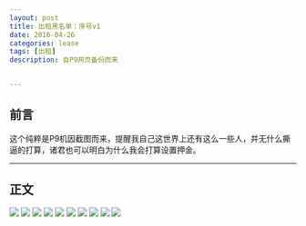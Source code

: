 ```yaml
---
layout: post
title: 出租黑名单：序号v1
date: 2016-04-26
categories: lease
tags: [出租]
description: 自P9网页备份而来


---
```





## 前言



这个纯粹是P9机因截图而来，提醒我自己这世界上还有这么一些人，并无什么撕逼的打算，诸君也可以明白为什么我会打算设置押金。

- - -



## 正文

![](http://7xlzhh.com1.z0.glb.clouddn.com/%E9%BB%91%E5%90%8D%E5%8D%95v11.png)
![](http://7xlzhh.com1.z0.glb.clouddn.com/%E9%BB%91%E5%90%8D%E5%8D%95v12.png)
![](http://7xlzhh.com1.z0.glb.clouddn.com/%E9%BB%91%E5%90%8D%E5%8D%95v13.png)
![](http://7xlzhh.com1.z0.glb.clouddn.com/%E9%BB%91%E5%90%8D%E5%8D%95v14.png)
![](http://7xlzhh.com1.z0.glb.clouddn.com/%E9%BB%91%E5%90%8D%E5%8D%95v15.png)
![](http://7xlzhh.com1.z0.glb.clouddn.com/%E9%BB%91%E5%90%8D%E5%8D%95v16.png)
![](http://7xlzhh.com1.z0.glb.clouddn.com/%E9%BB%91%E5%90%8D%E5%8D%95v17.png)
![](http://7xlzhh.com1.z0.glb.clouddn.com/%E9%BB%91%E5%90%8D%E5%8D%95v18.png)
![](http://7xlzhh.com1.z0.glb.clouddn.com/%E9%BB%91%E5%90%8D%E5%8D%95v19.png)
![](http://7xlzhh.com1.z0.glb.clouddn.com/%E9%BB%91%E5%90%8D%E5%8D%95v110.png)


